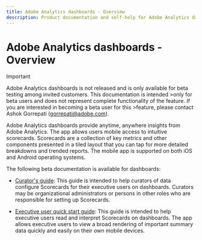 ```yaml
---
title: Adobe Analytics dashboards - Overview
description: Product documentation and self-help for Adobe Analytics dashboards
---
```


# Adobe Analytics dashboards - Overview

>[!IMPORTANT]
>
>Adobe Analytics dashboards is not released and is only available for beta testing among invited customers. This documentation is intended >only for beta users and does not represent complete functionality of the feature. If you are interested in becoming a beta user for this >feature, please contact Ashok Gorrepati (gorrepati@adobe.com).

Adobe Analytics dashboards provide anytime, anywhere insights from Adobe Analytics. The app allows users mobile access to intuitive scorecards. Scorecards are a collection of key metrics and other components presented in a tiled layout that you can tap for more detailed breakdowns and trended reports. The mobile app is supported on both iOS and Android operating systems.

The following beta documentation is available for dashboards:

* [Curator's guide](https://docs.adobe.com/content/help/en/analytics/analyze/mobapp/curator.html): This guide is intended to help curators of data configure Scorecards for their executive users on dashboards. Curators may be organizational administrators or persons in other roles who are responsible for setting up Scorecards.

* [Executive user quick start guide](https://docs.adobe.com/content/help/en/analytics/analyze/mobapp/executive.html): This guide is intended to help executive users read and interpret Scorecards on dashboards. The app allows executive users to view a broad rendering of important summary data quickly and easily on their own mobile devices.
